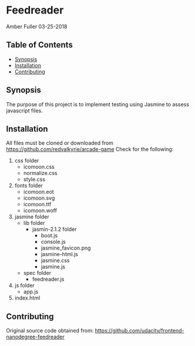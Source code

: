 # Feedreader
Amber Fuller 03-25-2018
## Table of Contents
* [Synopsis](#Synopsis)
* [Installation](#Installation)
* [Contributing](#Contributing)

## Synopsis
The purpose of this project is to implement testing using Jasmine to assess
javascript files.

## Installation
All files must be cloned or downloaded from
https://github.com/redvalkyrie/arcade-game
Check for the following:
1. css folder
	- icomoon.css
	- normalize.css
	- style.css
2. fonts folder
	- icomoon.eot
	- icomoon.svg
	- icomoon.ttf
	- icomoon.woff
3. jasmine folder
	- lib folder
		- jasmin-2.1.2 folder
			- boot.js
			- console.js
			- jasmine_favicon.png
			- jasmine-html.js
			- jasmine.css
			- jasmine.js
	- spec folder
		- feedreader.js
4. js folder
	- app.js
5. index.html

## Contributing
Original source code obtained from: https://github.com/udacity/frontend-nanodegree-feedreader
